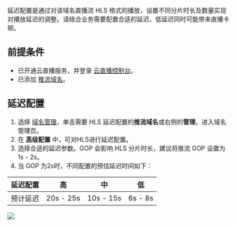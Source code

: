 延迟配置是通过对该域名直播流 HLS 格式的播放，设置不同分片时长及数量实现对播放延迟的调整。请结合业务需要配置合适的延迟，低延迟同时可能带来直播卡顿。

## 前提条件
- 已开通云直播服务，并登录 [云直播控制台](https://console.cloud.tencent.com/live/livestat)。
- 已添加 [推流域名](https://cloud.tencent.com/document/product/267/20381)。


## 延迟配置
1. 选择 [域名管理](https://console.cloud.tencent.com/live/domainmanage)，单击需要 HLS 延迟配置的**推流域名**或右侧的**管理**，进入域名管理页。
2. 在 **高级配置** 中，可对HLS进行延迟配置。
3. 选择合适的延迟参数。GOP 会影响 HLS 分片时长，建议将推流 GOP 设置为1s - 2s。
4. 当 GOP 为2s时，不同配置的预估延迟时间如下：
<table>
<thead>
<tr>
<th>延迟配置</th>
<th>高</th>
<th>中</th>
<th>低</th>
</tr>
</thead>
<tbody><tr>
<td>预计延迟</td>
<td>20s - 25s</td>
<td>10s - 15s</td>
<td>6s - 8s</td>
</tr>
</tbody></table>
<img src="https://qcloudimg.tencent-cloud.cn/raw/386180c9cee11e11feeb36673f3599c6.png">
